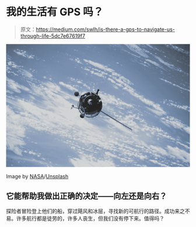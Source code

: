 # 我的生活有 GPS 吗？

> 原文：<https://medium.com/swlh/is-there-a-gps-to-navigate-us-through-life-5dc7e67619f7>

![](img/c466a9505799ead706d1365cb7307c9a.png)

Image by [NASA](https://unsplash.com/@nasa?utm_source=medium&utm_medium=referral)/[Unsplash](https://unsplash.com?utm_source=medium&utm_medium=referral)

## 它能帮助我做出正确的决定——向左还是向右？

探险者冒险登上他们的船，穿过飓风和冰层，寻找新的可航行的路径。成功来之不易。许多航行都是徒劳的，许多人丧生，但我们没有停下来。值得吗？